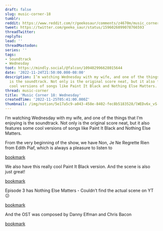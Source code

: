 ```yaml
---
draft: false
slug: music-corner-18
tumblr:
reddit: https://www.reddit.com/r/geekosaur/comments/z4670m/music_corner_18_wednesday/
tweet: https://twitter.com/geeko_saur/status/1596026099078766593
threadTwitter:
replyTo:
lead: ''
threadMastodon:
series: ''
tags:
- Soundtrack
- Wednesday
toot: https://mindly.social/@falcon/109402996628015644
date: '2022-11-24T21:50:00.000-08:00'
description: I’m watching Wednesday with my wife, and one of the things that I’m enjoying
  is the soundtrack. Not only is the original score neat, but it also features some
  cool versions of songs like Paint It Black and Nothing Else Matters.
thread: music-corner
title: 'Music Corner 18: Wednesday'
createdTime: '2022-11-25T05:41:00.000Z'
thumbnail: /img/notion/5e17a5c9-a043-458e-8402-fec8b5183528/lWEDv6x_vS-750.jpeg
---
```


I’m watching Wednesday with my wife, and one of the things that I’m enjoying is the soundtrack. Not only is the original score neat, but it also features some cool versions of songs like Paint It Black and Nothing Else Matters.

From the very beginning of the show, we have Non, Je Ne Regrette Rien from Edith Piaf, which is always a pleasure to listen to

[bookmark](https://www.youtube.com/watch?v=Q3Kvu6Kgp88&list=PLQDTLf5bGRF2vS-BkDQBWpk-o2dbeRWDd)

We also have this really cool Paint It Black version. And the scene is also just great!

[bookmark](https://www.youtube.com/watch?v=zV8_9-ssEaU)

Episode 3 has Nothing Else Matters - Couldn’t find the actual scene on YT 😕

[bookmark](https://www.youtube.com/watch?v=mjvGjUovxPU)

And the OST was composed by Danny Elfman and Chris Bacon

[bookmark](https://www.youtube.com/watch?v=vhBHaz9SaLI&list=OLAK5uy_nFcAL1Q-1j--qnNgkkQ65bUYFC81uyfKc)